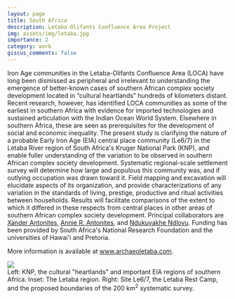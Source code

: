 ```yaml
---
layout: page
title: South Africa
description: Letaba-Olifants Confluence Area Project
img: assets/img/letaba.jpg
importance: 2
category: work
giscus_comments: false
---
```


Iron Age communities in the Letaba-Olifants Confluence Area (LOCA) have long been dismissed as peripheral and irrelevant to understanding the emergence of better-known cases of southern African complex society development located in “cultural heartlands” hundreds of kilometers distant. Recent research, however, has identified LOCA communities as some of the earliest in southern Africa with evidence for imported technologies and sustained articulation with the Indian Ocean World System. Elsewhere in southern Africa, these are seen as prerequisites for the development of social and economic inequality. The present study is clarifying the nature of a probable Early Iron Age (EIA) central place community (Le6/7) in the Letaba River region of South Africa's Kruger National Park (KNP), and enable fuller understanding of the variation to be observed in southern African complex society development. Systematic regional-scale settlement survey will determine how large and populous this community was, and if outlying occupation was drawn toward it. Field mapping and excavation will elucidate aspects of its organization, and provide characterizations of any variation in the standards of living, prestige, productive and ritual activities between households. Results will facilitate comparisons of the extent to which it differed in these respects from central places in other areas of southern African complex society development. Principal collaborators are <a href="https://www.up.ac.za/anthropology-archaeology/article/2901309/dr-xander-antonites">Xander Antonites<a/>, <a href="https://www.researchgate.net/profile/Annie-Antonites">Annie R. Antonites<a/>, and <a href="https://scholar.google.co.za/citations?user=OpWVI7wAAAAJ&hl=en">Ndukuyakhe Ndlovu<a/>. Funding has been provided by South Africa's National Research Foundation and the universities of Hawai'i and Pretoria.

More information is available at <a href= "https://www.archaeoletaba.com">www.archaeoletaba.com</a>.

<div class="img_row">
    <img class="col three" src="{{ site.baseurl }}/assets/img/loca.jpg">
</div>
<div class="col three caption">
Left: KNP, the cultural "heartlands" and important EIA regions of southern Africa. Inset: The Letaba region. Right: Site Le6/7, the Letaba Rest Camp, and the proposed boundaries of the 200 km<sup>2</sup> systematic survey.
</div>
